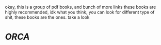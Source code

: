 okay, this is a group of pdf books, and bunch of more links 
these books are highly recommended, 
idk what you think, you can look for different type of shit, these books are the ones.
take a look 

# *ORCA*

